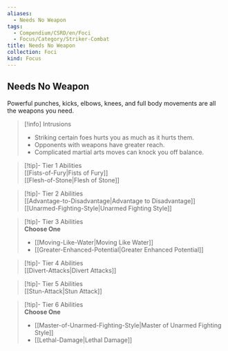 ```yaml
---
aliases:
  - Needs No Weapon
tags:
  - Compendium/CSRD/en/Foci
  - Focus/Category/Striker-Combat
title: Needs No Weapon
collection: Foci
kind: Focus
---
```

## Needs No Weapon  
Powerful punches, kicks, elbows, knees, and full body movements are all the weapons you need.  

>[!info] Intrusions  
>- Striking certain foes hurts you as much as it hurts them.  
>- Opponents with weapons have greater reach.  
>- Complicated martial arts moves can knock you off balance.  


>[!tip]- Tier 1 Abilities  
> [[Fists-of-Fury|Fists of Fury]]  
> [[Flesh-of-Stone|Flesh of Stone]]  


>[!tip]- Tier 2 Abilities  
> [[Advantage-to-Disadvantage|Advantage to Disadvantage]]  
> [[Unarmed-Fighting-Style|Unarmed Fighting Style]]  


>[!tip]- Tier 3 Abilities  
> **Choose One**  
>- [[Moving-Like-Water|Moving Like Water]]  
>- [[Greater-Enhanced-Potential|Greater Enhanced Potential]]  


>[!tip]- Tier 4 Abilities  
> [[Divert-Attacks|Divert Attacks]]  


>[!tip]- Tier 5 Abilities  
> [[Stun-Attack|Stun Attack]]  


>[!tip]- Tier 6 Abilities  
> **Choose One**  
>- [[Master-of-Unarmed-Fighting-Style|Master of Unarmed Fighting Style]]  
>- [[Lethal-Damage|Lethal Damage]]
